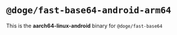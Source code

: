 # `@doge/fast-base64-android-arm64`

This is the **aarch64-linux-android** binary for `@doge/fast-base64`
